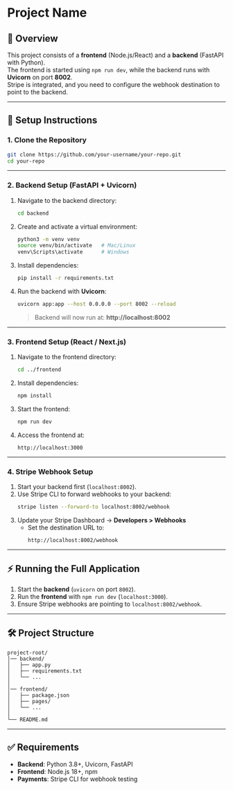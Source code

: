# Project Name

## 📌 Overview
This project consists of a **frontend** (Node.js/React) and a **backend** (FastAPI with Python).  
The frontend is started using `npm run dev`, while the backend runs with **Uvicorn** on port **8002**.  
Stripe is integrated, and you need to configure the webhook destination to point to the backend.

---

## 🚀 Setup Instructions

### 1. Clone the Repository
```bash
git clone https://github.com/your-username/your-repo.git
cd your-repo
```

---

### 2. Backend Setup (FastAPI + Uvicorn)

1. Navigate to the backend directory:
   ```bash
   cd backend
   ```

2. Create and activate a virtual environment:
   ```bash
   python3 -m venv venv
   source venv/bin/activate   # Mac/Linux
   venv\Scripts\activate      # Windows
   ```

3. Install dependencies:
   ```bash
   pip install -r requirements.txt
   ```

4. Run the backend with **Uvicorn**:
   ```bash
   uvicorn app:app --host 0.0.0.0 --port 8002 --reload
   ```
   > Backend will now run at: **http://localhost:8002**

---

### 3. Frontend Setup (React / Next.js)

1. Navigate to the frontend directory:
   ```bash
   cd ../frontend
   ```

2. Install dependencies:
   ```bash
   npm install
   ```

3. Start the frontend:
   ```bash
   npm run dev
   ```

4. Access the frontend at:
   ```
   http://localhost:3000
   ```

---

### 4. Stripe Webhook Setup

1. Start your backend first (`localhost:8002`).  
2. Use Stripe CLI to forward webhooks to your backend:
   ```bash
   stripe listen --forward-to localhost:8002/webhook
   ```
3. Update your Stripe Dashboard → **Developers > Webhooks**  
   - Set the destination URL to:  
     ```
     http://localhost:8002/webhook
     ```

---

## ⚡ Running the Full Application

1. Start the **backend** (`uvicorn` on port `8002`).  
2. Run the **frontend** with `npm run dev` (`localhost:3000`).  
3. Ensure Stripe webhooks are pointing to `localhost:8002/webhook`.  

---

## 🛠️ Project Structure
```
project-root/
│── backend/
│   ├── app.py
│   ├── requirements.txt
│   └── ...
│
│── frontend/
│   ├── package.json
│   ├── pages/
│   └── ...
│
└── README.md
```

---

## ✅ Requirements
- **Backend**: Python 3.8+, Uvicorn, FastAPI  
- **Frontend**: Node.js 18+, npm  
- **Payments**: Stripe CLI for webhook testing  
